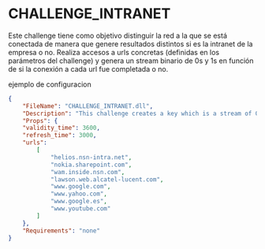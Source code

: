 # CHALLENGE_INTRANET

Este challenge tiene como objetivo distinguir la red a la que se está conectada de manera que genere resultados distintos si es la intranet de la empresa o no. Realiza accesos a urls concretas (definidas en los parámetros del challenge) y genera un stream binario de 0s y 1s en función de si la conexión a cada url fue completada o no.

ejemplo de configuracion
```json
{
	"FileName": "CHALLENGE_INTRANET.dll",
	"Description": "This challenge creates a key which is a stream of 0s and 1s that represent the accessibility to different urls.",
	"Props": {
	"validity_time": 3600,
	"refresh_time": 3000,
	"urls":
		[
			"helios.nsn-intra.net",
			"nokia.sharepoint.com",
			"wam.inside.nsn.com",
			"lawson.web.alcatel-lucent.com",
			"www.google.com",
			"www.yahoo.com",
			"www.google.es",
			"www.youtube.com"
		]
	},
	"Requirements": "none"
}

```

